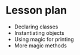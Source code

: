 
# Lesson plan

- Declaring classes
- Instantiating objects
- Using magic for printing
- More magic methods


